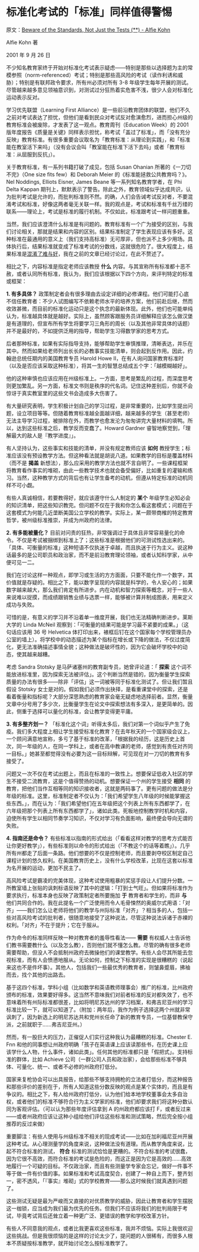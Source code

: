 # 标准化考试的「标准」同样值得警惕

原文：[Beware of the Standards, Not Just the Tests (**) - Alfie Kohn](https://www.alfiekohn.org/article/beware-standards-just-tests/)

Alfie Kohn 著

2001 年 9 月 26 日

不少知名教育家终于开始对标准化考试表示疑虑——特别是那些以选择题为主的常模参照（norm-referenced）考试；特别是那些高风险的考试（读作利诱和威胁）；特别是有联邦政令要求，所有州必须对所有 3-8 年级学生每年开展的测试。尽管越来越多意见领袖意识到，对测试过分狂热着实危害不浅，很少人会对标准化运动表示反对。

学习优先联盟（Learning First Alliance）是一些前沿教育团体的联盟，他们不久之前对考试表达了担忧，但他们是看到民众对考试反对愈演愈烈，进而担心州级的教育标准会被废除，才发表了这一观点。教育周刊（Education Week）的 2001 版年度报告《质量是关键》同样表示担忧，称考试「盖过了标准」，而「没有充分反映」教育标准。有很多重要会议取名为「教育标准：从理论到实践」，和「标准能在教室活下来吗」（没有会议会叫「教室能在标准下活下去吗」或者「教育标准：从屈服到反抗」）。

关于教育标准，有一系列书籍打破了成见，包括 Susan Ohanian 所著的《一刀切不完》（One size fits few）和 Deborah Meier 的《标准能拯救公共教育吗？》。Nel Noddings, Elliots Eisner, James Beane 等一系列知名教育学者，在 Phi Delta Kappan 期刊上，默默表示了警告。除此之外，教育领域似乎达成共识，认为批判考试是允许的，而批判标准则不然。的确，人们会告诫考试反对者，不要混淆考试和标准，好像这两者毫无关联一样。我的观点是，考试和标准有千丝万缕的联系——理论上，考试是标准的履行机制。不仅如此，标准跟考试一样问题重重。

当然，我们应该澄清什么标准是有问题的。教育标准有一个广为接受的区别，与我们讨论相关，那就是结果和内容的区别。结果标准制定了学生表现应该有多好。这种标准在最通用的意义上（我们支持高标准）无可厚非，但也派不上多少用场。具体执行后，结果标准就变成了标准考试的分数线，这就很危险了。很大程度上，结果标准是[混淆了难与好](https://www.alfiekohn.org/confusing-harder-better/)，我在之前的文章已经讨论过，在此不赘述了。

相比之下，内容标准是指定老师应该教授 **什么** 内容。与其宣称所有标准都十恶不赦，或者认同所有标准，我认为，我们应该根据以下四个方向，来评判特定的标准或框架：

 **1. 有多具体？** 政策制定者会有很多理由去设定详细的必修课程。他们可能打心底不信任教育者：不少人试图编写不依赖老师水平的培养方案，他们前赴后继，然而收效甚微，而目前的标准化运动只是这个执念的最新体现。此外，他们也可能单纯认为，标准越具体就是越好。实际上，虽然顾客跟服务员详细解释应该怎么做汉堡是有道理的，但宣布所有学生将要学习三角形的周长（以及其他非常具体的话题）并不是最好的，不如提供泛用的指导，帮助学生习得数学家的思考方式。

后者那种标准，如果有实际指导支持，能够帮助学生审慎推理，清晰表达，并乐在其中。然而如果给老师列出长长的必教事实技能清单，则会起到反作用。因此，约翰逊总统任期内的美国教育专员 Harold Howe II，在有人询问国家教育标准时（以及是否应该采取这种标准），将其一生的智慧总结成五个字：「越模糊越好」。

他的这种审慎也应该应用在州级标准上。一方面，思考是繁乱的过程，而深度思考则更加繁乱。另一方面，标准文书则是秩序的代名词。记住这种差别后，你就不会惊讶于真实教室里的这些文书会造成多大伤害了。

有大量研究表明，学生积极计划自己的学习过程，是非常重要的，比如学生提出问题，设立项目等等。但随着教育标准越全面越详细，越来越多的学生（甚至老师）无法主导学习过程，被排除在外，而教学也愈发沦为匆匆讲完大量材料的填鸭。所以，达到这些标准之后，教学反而变蠢了。Howard Gardner 睿智地察觉到，「理解最大的敌人是『教学进度』」。

有人坚持认为，这些事实和技能的清单，并没有规定教师应该 **如何** 教授学生；标准应该没有预设教学方法。但这种看法就是胡说八道。如果教学的目标是覆盖材料（而不是 **揭盖** 新想法），那么应采用的教学方法也就不言自明了。一些课程框架将教育看作事实的堆砌，由此一些教学技术也就会备受偏好，比如重复的灌输和练习。当然，这种教学方式的背后也有让学生备考的动机，但遵从特定标准的动机同样不可小觑。

有些人真诚相信，若要教得好，就应该遵守什么人制定的 **某个** 年级学生必知必会的知识清单，把这些知识教完。但问题不仅在于我和你怎么看这套模式；问题在于这套模式为何能几近垄断美国公立学校的教学。实际上，某一颇带商榷的特定教育哲学，被州级标准推崇，并成为州政府的法律。

 **2. 有多能被量化？** 目前对问责的狂热，非常强调过于具体且非常容易量化的命令。不仅是考试被捆绑到标准上了；这些标准是根据他们的可测试性选出来的。「具体、可衡量的标准」这种短语不仅执迷于卓越，而且执迷于行为主义。说这种话最多的是公司职员和政治家，而不是前沿教育理论领袖，或者认知科学家，从中便可见一二。

我们在讨论这样一种观点，即学习或生活的方方面面，只要不能化作一个数字，其价值就是存疑的。相比之下，能以数字呈现的内容就是科学的，令人安心的；如果数字越来越大，那么我们肯定有所进步。内在动机和智力探索等概念，对于一些人来说难以捉摸，而成绩跟销售业绩与选票一样，能够被计算并制成图表，用来定义成功与失败。

可惜的是，有意义的学习并不沿着单一维度开展，我们也无法精确判断进步。莱斯大学的 Linda McNeil 观察到：「可衡量的结果可能是学习最不紧要的成果。」（这句话应该用 36 号 Helvetica 体打印出来，裱框后钉在这个国家每个学校管理员办公室的墙上）。将学校中的动态描述为某个指标在增长或下降的做法，不仅过度简化，更无法准确描述事情全貌；这种做法是破坏性的，因为它会破坏学校中的动态，使其越来越糟。

考虑 Sandra Stotsky 是马萨诸塞州的教育副专员，她曾评论道：「 **探索** 这个词不能放进标准里，因为探索无法被评估」。这个判断当然是错的，因为衡量学生探索质量的办法有很多——除非「评估」这一词被等同于标准化测试了。但让我们暂且假设 Stotsky 女士是对的。假如我们必须作出抉择，是看重课堂中的探索，还是看着衡量和指标呢？大部分深思熟虑的教育家会毫无疑虑地选择前者。显然，衡量文章中分号用了多少次，比衡量学生在论文中探索想法有多深入，是更简单的。因此，侧重于选择可以量化的标准，会让教学变得更平庸。

 **3. 有多整齐划一？** 「标准化这个词」听得太多后，我们对第一个词似乎产生了免疫。我们多大程度上相让学生接受标准化教育？在去年秋天的一个国家级会议上，一个顾问满意地宣称，多亏了基于标准的改革，「根据我的经历，这是历史上首次，同一年级的人，在同一学科上，或者在高中教课的老师，感觉到有责任对齐同一目标。」她甚至都觉得没有必要为这一目标辩解，可见现在对一刀切的教育有多接受了。

问题又一次不仅在考试出题上，而且在标准的一致性上。想要保证低收入社区的学生不接受二流教育，这是个值得赞扬的动机。想要保证一个州的学生接受 **相同** 的教育，把他们当作互相等同的知识接收者，这就是两码事了。更有问题的做法是分年级的标准。这里，标准制定者不仅认为：「我们希望学生八年级的时候能掌握这些东西。」，而在认为：「我们希望他们在五年级把这个列表上所有东西都学了，在六年级把那个列表上所有东西都学了」，诸如此类。死板地控制教学时机和内容，迫使所有学生以相同节奏学习知识，不仅对学习有负面影响，最终便会导向无谓的失败。

 **4. 指南还是命令？** 有些标准以指南的形式给出（「看看这样对教学的思考方式能否让你更好教学」），有些标准则以命令的形式给出（「不教这个的话等着瞧」）。几乎所有州都走了后面一条路。他们想要的不仅是控制老师，而且要剥夺校区制定自己课程计划的悠久权利。在美国教育历史上，没有什么学校改革，比现在这套以标准为名开展的运动，更加不民主了。

高风险考试是霸凌的完美体现，这种考试使用粗暴的奖惩手段让人们提升分数。一所教室墙上张贴的讽刺标语反映了其中的逻辑：「打到士气旺」。但如果将标准作为要求执行，标准本身也反映了政策制定者所要施加 **于** 教育者和学生的，而非 **与** 他们共同合作的。我在此提名一个广泛使用而令人毛骨悚然的奥威尔式用语：「对齐」——我们怎么让老师将他们的教学与州际标准「对齐」？相当多的人，包括一些对高风险考试的批判者，很随意地接受了这种说法，尽管这种说法诉诸于赤裸的权利。「对齐」不在于提升；它在于服从。

作为命令的标准同样反映一种对教育者的羞辱性看法—— **需要** 有权威人士告诉他们教书需要教什么（以及怎么教），否则他们就不懂怎么教。尽管的确有很多老师需要帮助，但没人不会抵制州政府去微操他们的课堂教学。有些人会尽其所能去忽视标准，而有人会愤懑地服从。无论如何，控制之下标准的实现是很糟糕的（说起来这也不是件坏事）。其他人，包括我们一些最优秀的教育者，则皱鼻蹙眉，拂袖而去，找个其他的出路去。

基于这四个标准，学科小组（比如数学和英语教师理事会）推广的标准，比州政府颁布的标准，效果要好得多。这当然不意味我们对前者标准的反对都失效了，也不意味着所有州际标准都很差，比如将明尼苏达州的学习档案，和弗吉尼亚州的学习标准比较一下，就可以知道了。（附加：两年后，我作为例子选择这两个州就非常讽刺了，因为新选上的明尼苏达共和党州长任命了新的教育专员，一位基督教保守派，之前就职于……弗吉尼亚州。）

然而，有一股巨大的压力，正催促人们实行这种我认为最糟糕的标准。Chester E. Fnn 和他的同事想让州政府明确「孩子在英语课上应该读那些书，在历史课上应该学什么人物，什么事件，诸如此类」。任何其他的标准都只是「假把式」。支持标准的群体，比如 Achieve 公司（一群公司人员和政治家），会给那些标准不够具体、可量化、统一、或者不必修的州政府打低分。

国家来复枪协会可以出具报告，给那些不够支持拥枪的立法者打低分，而这种报告和那些评价的差别在于，所有人知道这些分数反映的观点是某个实体的，而且是有争议的。相比之下，有人给州政府打低分，认为他们给本地学校董事会太多自治权，或者他们的标准不够符合行为主义学家的标准，他们却要求我们将这种分数认同为客观评估。（可以认为那些年度评估拿到 A 的州政府都应该打 F，或者反过来——或者州政府应该让这种小组给他们评估这些标准和测试策略，然后完全按小组推荐的反过来做）

重要脚注：有些人使用与州级标准不相关的现成考试——比如在加利福尼亚州开展这种考试。从心理测量学的角度来说，这种做法没有道理。而从教学角度来说，比起不符合标准的测试， **符合** 标准的测试恰恰是更糟的。不符合标准的考试很蠢，因为它很不高效，而符合标准的考试是危险的，而这正是因为它是高效的……高效地履行一个可疑的目标。不仅政治家，而且有些测量学专家会忘记，做好一件事不等于做一件有价值的事。如果标准和考试高度契合，创建了一种自上而下，整齐划一，密不透风，「『事实』堆砌」式的学校教育——那么这时候我们就真遇到问题了。

这些测试无疑是最为严峻而又直接的对优质教学的威胁，因此让教育者和学生摆脱这一枷锁，应当成为我们最为优先的任务。但我们不应该将我们的批判局限于考试，毕竟考试背后还耸立着一种更广泛、更错误的教学和学校改革方针。

有些人不同意我的观点，或者比我更喜欢这些标准，我并不烦恼。实际上我很欢迎这些挑战。但是我很烦恼的是这样的讨论太少了，提问题的人很稀有，而很多人根本不质疑按标准教学，就开始讨论怎么按标准教学了。